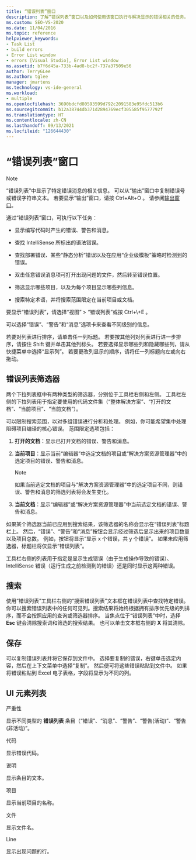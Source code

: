 ```yaml
---
title: “错误列表”窗口
description: 了解“错误列表”窗口以及如何使用该窗口执行与解决显示的错误相关的任务。
ms.custom: SEO-VS-2020
ms.date: 11/04/2016
ms.topic: reference
helpviewer_keywords:
- Task List
- build errors
- Error List window
- errors [Visual Studio], Error List window
ms.assetid: b7f6d45a-733b-4ad8-bc2f-737a37509e56
author: TerryGLee
ms.author: tglee
manager: jmartens
ms.technology: vs-ide-general
ms.workload:
- multiple
ms.openlocfilehash: 3690bdcfd80593599d792c2091583e95fdc513b6
ms.sourcegitcommit: b12a38744db371d2894769ecf305585f9577792f
ms.translationtype: HT
ms.contentlocale: zh-CN
ms.lasthandoff: 09/13/2021
ms.locfileid: "126644430"
---
```

# <a name="error-list-window"></a>“错误列表”窗口

> [!NOTE]
> “错误列表”中显示了特定错误消息的相关信息。 可以从“输出”窗口中复制错误号或错误字符串文本。 若要显示“输出”窗口，请按 Ctrl+Alt+O   。 请参阅[输出窗口](../../ide/reference/output-window.md)。

通过“错误列表”窗口，可执行以下任务：

- 显示编写代码时产生的错误、警告和消息。

- 查找 IntelliSense 所标出的语法错误。

- 查找部署错误、某些“静态分析”错误以及在应用“企业级模板”策略时检测到的错误。

- 双击任意错误消息项可打开出现问题的文件，然后转至错误位置。

- 筛选显示哪些项目，以及为每个项目显示哪些列信息。

- 搜索特定术语，并将搜索范围限定在当前项目或文档。

要显示“错误列表”，请选择“视图” > “错误列表”或按 Ctrl+\\+E     。

可以选择“错误”、“警告”和“消息”选项卡来查看不同级别的信息。

若要对列表进行排序，请单击任一列标题。 若要按其他列对列表进行进一步排序，请按住 Shift 键并单击其他列标头。 若要选择显示哪些列和隐藏哪些列，请从快捷菜单中选择“显示列”。 若要更改列显示的顺序，请将任一列标题向左或向右拖动。

## <a name="error-list-filters"></a>错误列表筛选器

两个下拉列表框中有两种类型的筛选器，分别位于工具栏右侧和左侧。 工具栏左侧的下拉列表用于指定要使用的代码文件集（“整体解决方案”、“打开的文档”、“当前项目”、“当前文档”）。

可以限制搜索范围，以对多组错误进行分析和处理。 例如，你可能希望集中处理阻碍项目编译的核心错误。 范围限定选项包括：

1. **打开的文档**：显示已打开文档的错误、警告和消息。

2. **当前项目**：显示当前“编辑器”中选定文档的项目或“解决方案资源管理器”中的选定项目的错误、警告和消息。

    > [!NOTE]
    > 如果当前选定文档的项目与“解决方案资源管理器”中的选定项目不同，则错误、警告和消息的筛选列表将会发生变化。

3. **当前文档**：显示“编辑器”或“解决方案资源管理器”中当前选定文档的错误、警告和消息。

如果某个筛选器当前已应用到搜索结果，该筛选器的名称会显示在“错误列表”标题栏上。 然后，“错误”、“警告”和“消息”按钮会显示经过筛选后显示出来的项目数量以及项目总数。 例如，按钮将显示“显示 x 个错误，共 y 个错误”。 如果未应用筛选器，标题栏将仅显示“错误列表”。

工具栏右侧的列表用于指定是显示生成错误（由于生成操作导致的错误）、IntelliSense 错误（运行生成之前检测到的错误）还是同时显示这两种错误。

## <a name="search"></a>搜索

使用“错误列表”工具栏右侧的“搜索错误列表”文本框在错误列表中查找特定错误。 你可以搜索错误列表中的任何可见列。搜索结果将始终根据拥有排序优先级的列排序，而不会按照应用的查询或筛选器排序。 当焦点位于“错误列表”中时，选择 **Esc** 键会清除搜索词和筛选的搜索结果。 也可以单击文本框右侧的 **X** 将其清除。

## <a name="save"></a>保存

可以复制错误列表并将它保存到文件中。 选择要复制的错误，右键单击选定内容，然后在上下文菜单中选择“复制”。 然后便可将这些错误粘贴到文件中。 如果将错误粘贴到 Excel 电子表格，字段将显示为不同的列。

## <a name="ui-element-list"></a>UI 元素列表

严重性

显示不同类型的 **错误列表** 条目（“错误”、“消息”、“警告”、“警告(活动)”、“警告(非活动)”。

代码

显示错误代码。

说明

显示条目的文本。

项目

显示当前项目的名称。

文件

显示文件名。

Line

显示出现问题的行。
